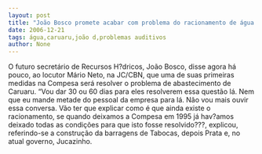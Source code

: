 ```yaml
---
layout: post
title: "João Bosco promete acabar com problema do racionamento de água em Caruaru em 60 dias"
date: 2006-12-21
tags: água,caruaru,joão d,problemas auditivos
author: None
---
```

O futuro secretário de Recursos H?dricos, João Bosco, disse agora há pouco, ao locutor Mário Neto, na JC/CBN, que uma de suas primeiras medidas na Compesa será resolver o problema de abastecimento de Caruaru.
“Vou dar 30 ou 60 dias para eles resolverem essa questão lá. Nem que eu mande metade do pessoal da empresa para lá. Não vou mais ouvir essa conversa. Vão ter que explicar como é que ainda existe o racionamento, se quando deixamos a Compesa em 1995 já hav?amos deixado todas as condições para que isto fosse resolvido???, explicou, referindo-se a construção da barragens de Tabocas, depois Prata e, no atual governo, Jucazinho. 